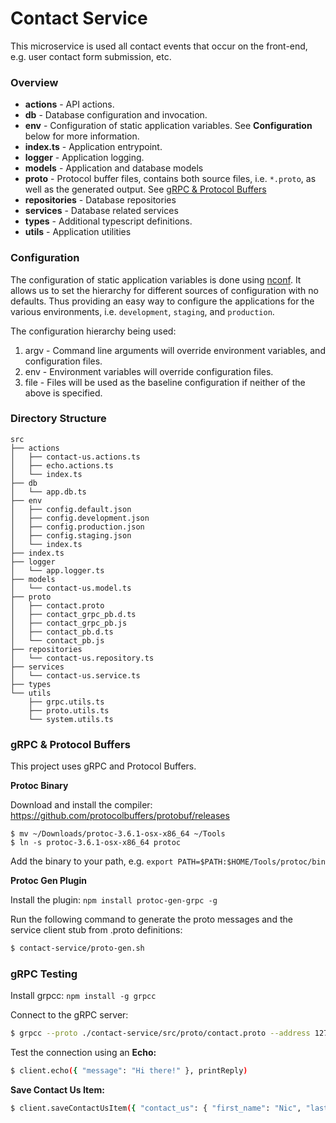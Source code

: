 # Contact Service

This microservice is used all contact events that occur on the front-end, e.g. user contact form submission, etc.

### Overview

- **actions** - API actions.
- **db** - Database configuration and invocation.
- **env** - Configuration of static application variables. See **Configuration** below for more information.
- **index.ts** - Application entrypoint.
- **logger** - Application logging.
- **models** - Application and database models
- **proto** - Protocol buffer files, contains both source files, i.e. `*.proto`, as well as the generated output. See [gRPC & Protocol Buffers](#grpc-&-protocol-buffers)
- **repositories** - Database repositories
- **services** - Database related services
- **types** - Additional typescript definitions.
- **utils** - Application utilities

### Configuration

The configuration of static application variables is done using [nconf](https://github.com/indexzero/nconf). It allows us to set the hierarchy for different sources of configuration with no defaults. Thus providing an easy way to configure the applications for the various environments, i.e. `development`, `staging`, and `production`.

The configuration hierarchy being used:

1.  argv - Command line arguments will override environment variables, and configuration files.
2.  env - Environment variables will override configuration files.
3.  file - Files will be used as the baseline configuration if neither of the above is specified.

### Directory Structure

```
src
├── actions
│   ├── contact-us.actions.ts
│   ├── echo.actions.ts
│   └── index.ts
├── db
│   └── app.db.ts
├── env
│   ├── config.default.json
│   ├── config.development.json
│   ├── config.production.json
│   ├── config.staging.json
│   └── index.ts
├── index.ts
├── logger
│   └── app.logger.ts
├── models
│   └── contact-us.model.ts
├── proto
│   ├── contact.proto
│   ├── contact_grpc_pb.d.ts
│   ├── contact_grpc_pb.js
│   ├── contact_pb.d.ts
│   └── contact_pb.js
├── repositories
│   └── contact-us.repository.ts
├── services
│   └── contact-us.service.ts
├── types
└── utils
    ├── grpc.utils.ts
    ├── proto.utils.ts
    └── system.utils.ts
```

### gRPC & Protocol Buffers

This project uses gRPC and Protocol Buffers.

**Protoc Binary**

Download and install the compiler: https://github.com/protocolbuffers/protobuf/releases

```
$ mv ~/Downloads/protoc-3.6.1-osx-x86_64 ~/Tools
$ ln -s protoc-3.6.1-osx-x86_64 protoc
```

Add the binary to your path, e.g. `export PATH=$PATH:$HOME/Tools/protoc/bin`

**Protoc Gen Plugin**

Install the plugin: `npm install protoc-gen-grpc -g`

Run the following command to generate the proto messages and the service client stub from .proto definitions:

```bash
$ contact-service/proto-gen.sh
```

### gRPC Testing

Install grpcc: `npm install -g grpcc`

Connect to the gRPC server:

```bash
$ grpcc --proto ./contact-service/src/proto/contact.proto --address 127.0.0.1:9090 -i
```

Test the connection using an **Echo:**

```bash
$ client.echo({ "message": "Hi there!" }, printReply)
```

**Save Contact Us Item:**

```bash
$ client.saveContactUsItem({ "contact_us": { "first_name": "Nic", "last_name": "Test", "email_address": "test@test.com", "message": "Hi there!" } }, createMetadata({ "x-access-token": "secret"}), printReply)
```
